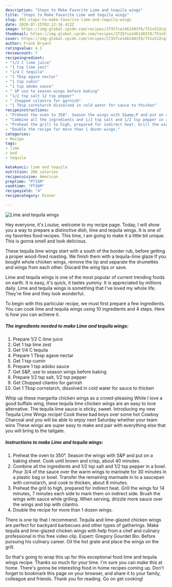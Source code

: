 ```yaml
---
description: "Steps to Make Favorite Lime and tequila wings"
title: "Steps to Make Favorite Lime and tequila wings"
slug: 491-steps-to-make-favorite-lime-and-tequila-wings
date: 2020-07-15T02:12:16.412Z
image: https://img-global.cpcdn.com/recipes/2735fce1461403f8/751x532cq70/lime-and-tequila-wings-recipe-main-photo.jpg
thumbnail: https://img-global.cpcdn.com/recipes/2735fce1461403f8/751x532cq70/lime-and-tequila-wings-recipe-main-photo.jpg
cover: https://img-global.cpcdn.com/recipes/2735fce1461403f8/751x532cq70/lime-and-tequila-wings-recipe-main-photo.jpg
author: Frank Bryant
ratingvalue: 4.1
reviewcount: 7
recipeingredient:
- "1/2 C lime juice"
- "1 tsp lime zest"
- "1/4 C tequila"
- "1 Tbsp agave nectar"
- "1 tsp cumin"
- "1 tsp adobo sauce"
- " SP use to season wings before baking"
- "1/2 tsp salt 12 tsp pepper"
- " Chopped cilantro for garnish"
- "1 Tbsp cornstarch dissolved in cold water for sauce to thicken"
recipeinstructions:
- "Preheat the oven to 350°. Season the wings with S&amp;P and put on a baking sheet. Cook until brown and crisp, about 40 minutes."
- "Combine all the ingredients and 1/2 tsp salt and 1/2 tsp pepper in a bowl. Pour 3/4 of the sauce over the warm wings to marinate for 30 minutes in a plastic bag or bowl. Transfer the remaining marinade in to a saucepan with cornstarch, and cook to thicken, about 8 minutes."
- "Preheat the grill to high, prepared for indirect heat. Grill the wings for 14 minutes, 7 minutes each side to mark them on indirect side. Brush the wings with sauce while grilling. When serving, drizzle more sauce over the wings and top with cilantro."
- "Double the recipe for more than 1 dozen wings."
categories:
- Recipe
tags:
- lime
- and
- tequila

katakunci: lime and tequila 
nutrition: 206 calories
recipecuisine: American
preptime: "PT15M"
cooktime: "PT36M"
recipeyield: "4"
recipecategory: Dinner

---
```



![Lime and tequila wings](https://img-global.cpcdn.com/recipes/2735fce1461403f8/751x532cq70/lime-and-tequila-wings-recipe-main-photo.jpg)

Hey everyone, it's Louise, welcome to my recipe page. Today, I will show you a way to prepare a distinctive dish, lime and tequila wings. It is one of my favorites food recipes. This time, I am going to make it a little bit unique. This is gonna smell and look delicious.

These tequila lime wings start with a south of the border rub, before getting a proper wood-fired roasting. We finish them with a tequila-lime glaze If you bought whole chicken wings, remove the tip and separate the drumettes and wings from each other. Discard the wing tips or save.

Lime and tequila wings is one of the most popular of current trending foods on earth. It is easy, it's quick, it tastes yummy. It is appreciated by millions daily. Lime and tequila wings is something that I've loved my whole life. They're fine and they look wonderful.


To begin with this particular recipe, we must first prepare a few ingredients. You can cook lime and tequila wings using 10 ingredients and 4 steps. Here is how you can achieve it.

<!--inarticleads1-->

##### The ingredients needed to make Lime and tequila wings:

1. Prepare 1/2 C lime juice
1. Get 1 tsp lime zest
1. Get 1/4 C tequila
1. Prepare 1 Tbsp agave nectar
1. Get 1 tsp cumin
1. Prepare 1 tsp adobo sauce
1. Get  S&amp;P, use to season wings before baking
1. Prepare 1/2 tsp salt, 1/2 tsp pepper
1. Get  Chopped cilantro for garnish
1. Get 1 Tbsp cornstarch, dissolved in cold water for sauce to thicken


Whip up these margarita chicken wings as a crowd-pleasing While I love a good buffalo wing, these tequila lime chicken wings are an easy to love alternative. The tequila lime sauce is sticky, sweet. Introducing my new Tequila Lime Wings recipe! Cook these bad boys over some hot Cowboy Charcoal and you will be able to enjoy next Saturday whether your team wins These wings are super easy to make and pair with everything else that you will bring to the tailgate. 

<!--inarticleads2-->

##### Instructions to make Lime and tequila wings:

1. Preheat the oven to 350°. Season the wings with S&amp;P and put on a baking sheet. Cook until brown and crisp, about 40 minutes.
1. Combine all the ingredients and 1/2 tsp salt and 1/2 tsp pepper in a bowl. Pour 3/4 of the sauce over the warm wings to marinate for 30 minutes in a plastic bag or bowl. Transfer the remaining marinade in to a saucepan with cornstarch, and cook to thicken, about 8 minutes.
1. Preheat the grill to high, prepared for indirect heat. Grill the wings for 14 minutes, 7 minutes each side to mark them on indirect side. Brush the wings with sauce while grilling. When serving, drizzle more sauce over the wings and top with cilantro.
1. Double the recipe for more than 1 dozen wings.


There is one tip that I recommend. Tequila and lime-glazed chicken wings are perfect for backyard barbecues and other types of gatherings. Make tequila and lime-glazed chicken wings with help from a chef and culinary professional in this free video clip. Expert: Gregory Gourdet Bio: Before pursuing his culinary career. Oil the hot grate and place the wings on the grill. 

So that's going to wrap this up for this exceptional food lime and tequila wings recipe. Thanks so much for your time. I'm sure you can make this at home. There's gonna be interesting food in home recipes coming up. Don't forget to bookmark this page on your browser, and share it to your family, colleague and friends. Thank you for reading. Go on get cooking!
